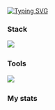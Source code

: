 <a href="https://git.io/typing-svg"><img src="https://readme-typing-svg.demolab.com?font=Fira+Code&duration=2500&pause=50&color=33F74E&background=03030300&center=true&vCenter=true&multiline=true&width=435&height=75&lines=Hi+there;It's+magaoutside" alt="Typing SVG" /></a>

### Stack
<img src="https://skillicons.dev/icons?i=py,cpp,linux,git,docker,bash,html,css,js,c#"/>&nbsp;

### Tools
<img src="https://skillicons.dev/icons?i=vscode,visualstudio,pycharm,github,figma,ai,photoshop,arduino,raspberrypi"/>&nbsp;

### My stats
<div id="stat" align="center">
    <img src="http://github-profile-summary-cards.vercel.app/api/cards/profile-details?username=magaoutside&theme=2077" alt=""/>
    <img src="http://github-profile-summary-cards.vercel.app/api/cards/most-commit-language?username=magaoutside&theme=2077" alt=""/>
    <img src="https://github-readme-stats.vercel.app/api?username=magaoutside&show_icons=true&theme=tokyonight" alt=""/>
</div>
